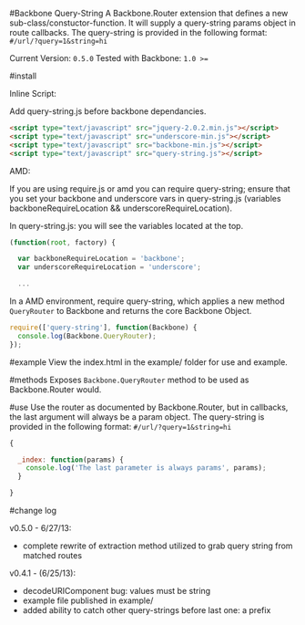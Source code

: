 #Backbone Query-String
A Backbone.Router extension that defines a new sub-class/constuctor-function. It will supply a query-string params object in route callbacks. The query-string is provided in the following format: `#/url/?query=1&string=hi`

Current Version: `0.5.0`
Tested with Backbone: `1.0 >=`

#install

Inline Script:

Add query-string.js before backbone dependancies.

```html
<script type="text/javascript" src="jquery-2.0.2.min.js"></script>
<script type="text/javascript" src="underscore-min.js"></script>
<script type="text/javascript" src="backbone-min.js"></script>
<script type="text/javascript" src="query-string.js"></script>
```

AMD:

If you are using require.js or amd you can require query-string; ensure that you set your backbone and underscore vars in query-string.js (variables backboneRequireLocation && underscoreRequireLocation).

In query-string.js: you will see the variables located at the top.

```javascript
(function(root, factory) {

  var backboneRequireLocation = 'backbone';
  var underscoreRequireLocation = 'underscore';

  ...
```

In a AMD environment, require query-string, which applies a new method `QueryRouter` to Backbone and returns the core Backbone Object.

```javascript
require(['query-string'], function(Backbone) {
  console.log(Backbone.QueryRouter);
});
```

#example
View the index.html in the example/ folder for use and example.

#methods
Exposes `Backbone.QueryRouter` method to be used as Backbone.Router would.

#use
Use the router as documented by Backbone.Router, but in callbacks, the last argument will always be a param object. The query-string is provided in the following format: `#/url/?query=1&string=hi`
```javascript
{

  _index: function(params) {
    console.log('The last parameter is always params', params);
  }

}
```

#change log

v0.5.0 - 6/27/13:
  * complete rewrite of extraction method utilized to grab query string from matched routes

v0.4.1 - (6/25/13):
  * decodeURIComponent bug: values must be string
  * example file published in example/
  * added ability to catch other query-strings before last one: a prefix